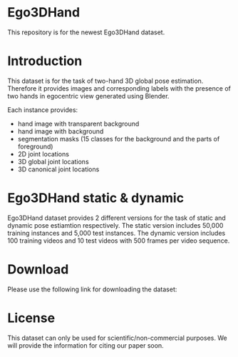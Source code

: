 # Ego3DHand
This repository is for the newest Ego3DHand dataset.

# Introduction
This dataset is for the task of two-hand 3D global pose estimation. Therefore it provides images and corresponding labels with the presence of two hands in egocentric view generated using Blender.

Each instance provides:
  * hand image with transparent background
  * hand image with background
  * segmentation masks (15 classes for the background and the parts of foreground)
  * 2D joint locations
  * 3D global joint locations
  * 3D canonical joint locations
  
# Ego3DHand static & dynamic
Ego3DHand dataset provides 2 different versions for the task of static and dynamic pose estiamtion respectively. The static version includes 50,000 training instances and 5,000 test instances. The dynamic version includes 100 training videos and 10 test videos with 500 frames per video sequence.

# Download
Please use the following link for downloading the dataset:


# License
This dataset can only be used for scientific/non-commercial purposes. We will provide the information for citing our paper soon.

